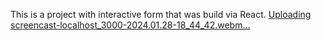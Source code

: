 This is a project with interactive form that was build via React.
[Uploading screencast-localhost_3000-2024.01.28-18_44_42.webm…]()
